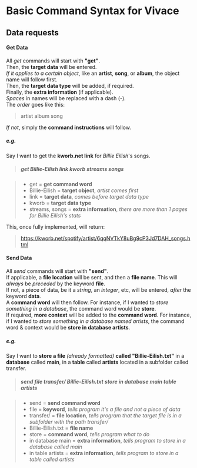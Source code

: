 # Basic Command Syntax for Vivace

## Data requests

#### Get Data

All _get_ commands will start with **"get"**.<br>
Then, the **target data** will be entered.<br>
_If it applies to a certain object_, like an **artist**, **song**, or **album**, the object name will follow first.<br>
Then, the **target data type** will be added, if required.<br>
Finally, the **extra information** (if applicable).<br>
_Spaces_ in names will be replaced with a dash (-).<br>
The _order_ goes like this:<br>

> artist
> album
> song

_If not_, simply the **command instructions** will follow.<br>

##### e.g.

Say I want to get the **kworb.net link** for _Billie Eilish_'s songs.<br>

> ##### get Billie-Eilish link kworb streams songs

> - get = **get command word**
> - Billie-Eilish = **target object**, _artist comes first_
> - link = **target data**, _comes before target data type_
> - kworb = **target data type**
> - streams, songs = **extra information**, _there are more than 1 pages for Billie Eilish's stats_

This, once fully implemented, will return:<br>

> https://kworb.net/spotify/artist/6qqNVTkY8uBg9cP3Jd7DAH_songs.html

#### Send Data

All _send_ commands will start with **"send"**.<br>
If applicable, a **file location** will be sent, and then a **file name**. This will _always_ be _preceded_ by the keyword **file**.<br>
If not, a piece of data, be it a _string_, an _integer_, etc, will be entered, _after_ the keyword **data**.<br>
A **command word** will then follow. For instance, if I wanted to _store something in a database_, the command word would be **store**.<br>
If required, **more context** will be added to the **command word**. For instance, if I wanted to _store something in a database named artists_, the command word & context would be **store in database artists**.<br>

##### e.g.

Say I want to **store a file** _(already formatted)_ **called "Billie-Eilish.txt"** in a **database** called **main**, in a **table** called **artists** located in a subfolder called transfer.<br>

> ##### send file transfer/ Billie-Eilish.txt store in database main table artists

> - send = **send command word**
> - file = **keyword**, _tells program it's a file and not a piece of data_
> - transfer/ = **file location**, _tells program that the target file is in a subfolder with the path transfer/_
> - Billie-Eilish.txt = **file name**
> - store = **command word**, _tells program what to do_
> - in database main = **extra information**, _tells program to store in a database called main_
> - in table artists = **extra information**, _tells program to store in a table called artists_
